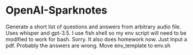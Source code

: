 # OpenAI-Sparknotes
Generate a short list of questions and answers from arbitrary audio file. Uses whisper and gpt-3.5. I use fish shell so my env script will need to be modified to work for bash. Sorry. It also does homework now. Just Input a pdf. Probably the answers are wrong. Move env_template to env.sh
